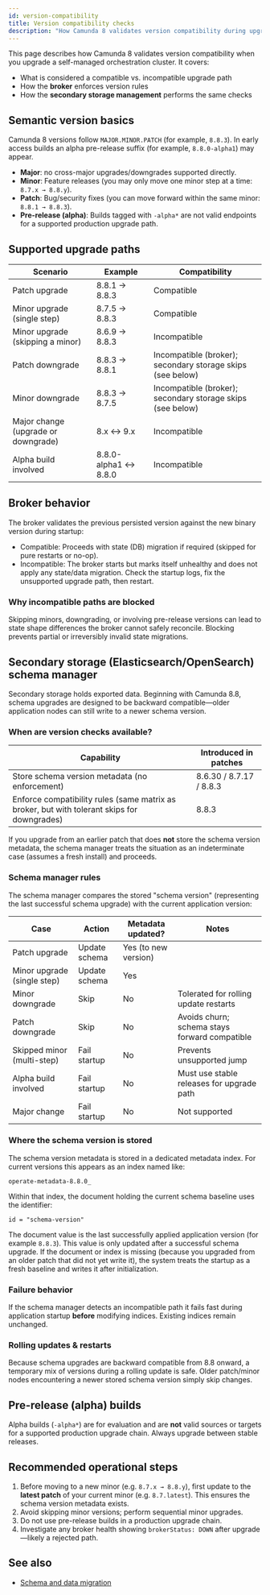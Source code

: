 ```yaml
---
id: version-compatibility
title: Version compatibility checks
description: "How Camunda 8 validates version compatibility during upgrades (broker and secondary storage)."
---
```


This page describes how Camunda 8 validates version compatibility when you upgrade a self-managed orchestration cluster. It covers:

- What is considered a compatible vs. incompatible upgrade path
- How the **broker** enforces version rules
- How the **secondary storage management** performs the same checks

## Semantic version basics

Camunda 8 versions follow `MAJOR.MINOR.PATCH` (for example, `8.8.3`). In early access builds an alpha pre-release suffix (for example, `8.8.0-alpha1`) may appear.

- **Major**: no cross-major upgrades/downgrades supported directly.
- **Minor**: Feature releases (you may only move one minor step at a time: `8.7.x → 8.8.y`).
- **Patch**: Bug/security fixes (you can move forward within the same minor: `8.8.1 → 8.8.3`).
- **Pre-release (alpha)**: Builds tagged with `-alpha*` are not valid endpoints for a supported production upgrade path.

## Supported upgrade paths

| Scenario                            | Example               | Compatibility                                              |
| ----------------------------------- | --------------------- | ---------------------------------------------------------- |
| Patch upgrade                       | 8.8.1 → 8.8.3         | Compatible                                                 |
| Minor upgrade (single step)         | 8.7.5 → 8.8.3         | Compatible                                                 |
| Minor upgrade (skipping a minor)    | 8.6.9 → 8.8.3         | Incompatible                                               |
| Patch downgrade                     | 8.8.3 → 8.8.1         | Incompatible (broker); secondary storage skips (see below) |
| Minor downgrade                     | 8.8.3 → 8.7.5         | Incompatible (broker); secondary storage skips (see below) |
| Major change (upgrade or downgrade) | 8.x ↔ 9.x            | Incompatible                                               |
| Alpha build involved                | 8.8.0-alpha1 ↔ 8.8.0 | Incompatible                                               |

## Broker behavior

The broker validates the previous persisted version against the new binary version during startup:

- Compatible: Proceeds with state (DB) migration if required (skipped for pure restarts or no-op).
- Incompatible: The broker starts but marks itself unhealthy and does not apply any state/data migration. Check the startup logs, fix the unsupported upgrade path, then restart.

### Why incompatible paths are blocked

Skipping minors, downgrading, or involving pre-release versions can lead to state shape differences the broker cannot safely reconcile. Blocking prevents partial or irreversibly invalid state migrations.

## Secondary storage (Elasticsearch/OpenSearch) schema manager

Secondary storage holds exported data. Beginning with Camunda 8.8, schema upgrades are designed to be backward compatible—older application nodes can still write to a newer schema version.

### When are version checks available?

| Capability                                                                                  | Introduced in patches   |
| ------------------------------------------------------------------------------------------- | ----------------------- |
| Store schema version metadata (no enforcement)                                              | 8.6.30 / 8.7.17 / 8.8.3 |
| Enforce compatibility rules (same matrix as broker, but with tolerant skips for downgrades) | 8.8.3                   |

If you upgrade from an earlier patch that does **not** store the schema version metadata, the schema manager treats the situation as an indeterminate case (assumes a fresh install) and proceeds.

### Schema manager rules

The schema manager compares the stored "schema version" (representing the last successful schema upgrade) with the current application version:

| Case                        | Action        | Metadata updated?    | Notes                                         |
| --------------------------- | ------------- | -------------------- | --------------------------------------------- |
| Patch upgrade               | Update schema | Yes (to new version) |                                               |
| Minor upgrade (single step) | Update schema | Yes                  |                                               |
| Minor downgrade             | Skip          | No                   | Tolerated for rolling update restarts         |
| Patch downgrade             | Skip          | No                   | Avoids churn; schema stays forward compatible |
| Skipped minor (multi-step)  | Fail startup  | No                   | Prevents unsupported jump                     |
| Alpha build involved        | Fail startup  | No                   | Must use stable releases for upgrade path     |
| Major change                | Fail startup  | No                   | Not supported                                 |

### Where the schema version is stored

The schema version metadata is stored in a dedicated metadata index. For current versions this appears as an index named like:

```
operate-metadata-8.8.0_
```

Within that index, the document holding the current schema baseline uses the identifier:

```
id = "schema-version"
```

The document value is the last successfully applied application version (for example `8.8.3`). This value is only updated after a successful schema upgrade. If the document or index is missing (because you upgraded from an older patch that did not yet write it), the system treats the startup as a fresh baseline and writes it after initialization.

### Failure behavior

If the schema manager detects an incompatible path it fails fast during application startup **before** modifying indices. Existing indices remain unchanged.

### Rolling updates & restarts

Because schema upgrades are backward compatible from 8.8 onward, a temporary mix of versions during a rolling update is safe. Older patch/minor nodes encountering a newer stored schema version simply skip changes.

## Pre-release (alpha) builds

Alpha builds (`-alpha*`) are for evaluation and are **not** valid sources or targets for a supported production upgrade chain. Always upgrade between stable releases.

## Recommended operational steps

1. Before moving to a new minor (e.g. `8.7.x → 8.8.y`), first update to the **latest patch** of your current minor (e.g. `8.7.latest`). This ensures the schema version metadata exists.
2. Avoid skipping minor versions; perform sequential minor upgrades.
3. Do not use pre-release builds in a production upgrade chain.
4. Investigate any broker health showing `brokerStatus: DOWN` after upgrade—likely a rejected path.

## See also

- [Schema and data migration](./schema-and-migration.md)
